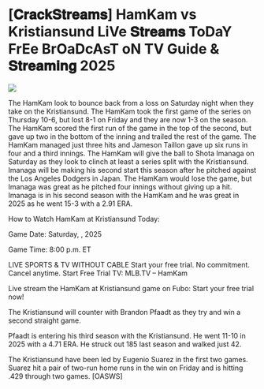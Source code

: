# [𝐂𝐫𝐚𝐜𝐤𝐒𝐭𝐫𝐞𝐚𝐦𝐬] HamKam vs Kristiansund LiVe 𝐒𝐭𝐫𝐞𝐚𝐦𝐬 ToDaY FrEe BrOaDcAsT oN TV Guide & 𝐒𝐭𝐫𝐞𝐚𝐦𝐢𝐧𝐠  2025  
  
  
[![](https://i.imgur.com/qSNzIqt.png)](https://movie.rssnews.media/rXWgGbNR.php)  
  
The HamKam look to bounce back from a loss on Saturday night when they take on the Kristiansund. The HamKam took the first game of the series on Thursday 10-6, but lost 8-1 on Friday and they are now 1-3 on the season. The HamKam scored the first run of the game in the top of the second, but gave up two in the bottom of the inning and trailed the rest of the game. The HamKam managed just three hits and Jameson Taillon gave up six runs in four and a third innings. The HamKam will give the ball to Shota Imanaga on Saturday as they look to clinch at least a series split with the Kristiansund. Imanaga will be making his second start this season after he pitched against the Los Angeles Dodgers in Japan. The HamKam would lose the game, but Imanaga was great as he pitched four innings without giving up a hit. Imanaga is in his second season with the HamKam and he was great in 2025 as he went 15-3 with a 2.91 ERA.

How to Watch HamKam at Kristiansund Today:

Game Date: Saturday, , 2025

Game Time: 8:00 p.m. ET

LIVE SPORTS & TV WITHOUT CABLE
Start your free trial. No commitment. Cancel anytime.
Start Free Trial
TV: MLB.TV – HamKam

Live stream the HamKam at Kristiansund game on Fubo: Start your free trial now!

The Kristiansund will counter with Brandon Pfaadt as they try and win a second straight game.

Pfaadt is entering his third season with the Kristiansund. He went 11-10 in 2025 with a 4.71 ERA. He struck out 185 last season and walked just 42.

The Kristiansund have been led by Eugenio Suarez in the first two games. Suarez hit a pair of two-run home runs in the win on Friday and is hitting .429 through two games. [OASWS]